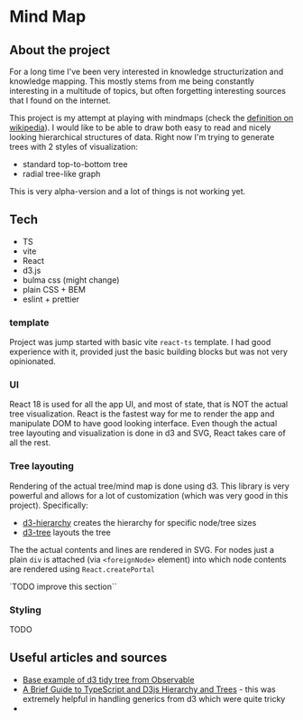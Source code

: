 # Mind Map

## About the project

For a long time I've been very interested in knowledge structurization and knowledge mapping. This mostly stems from me being constantly interesting in a multitude of topics, but often forgetting interesting sources that I found on the internet.

This project is my attempt at playing with mindmaps (check the [definition on wikipedia](https://en.wikipedia.org/wiki/Mind_map)).
I would like to be able to draw both easy to read and nicely looking hierarchical structures of data.
Right now I'm trying to generate trees with 2 styles of visualization:
 - standard top-to-bottom tree
 - radial tree-like graph

This is very alpha-version and a lot of things is not working yet.

## Tech
- TS
- vite
- React
- d3.js
- bulma css (might change)
- plain CSS + BEM
- eslint + prettier

### template
Project was jump started with basic vite `react-ts` template.
I had good experience with it, provided just the basic building blocks but was not very opinionated.

### UI
React 18 is used for all the app UI, and most of state, that is NOT the actual tree visualization. React is the fastest way for me to render the app and manipulate DOM to have good looking interface.
Even though the actual tree layouting and visualization is done in d3 and SVG, React takes care of all the rest.

### Tree layouting
Rendering of the actual tree/mind map is done using d3. This library is very powerful and allows for a lot of customization (which was very good in this project).
Specifically:
 - [d3-hierarchy](https://d3js.org/d3-hierarchy/hierarchy) creates the hierarchy for specific node/tree sizes
 - [d3-tree](https://d3js.org/d3-hierarchy/tree) layouts the tree

The the actual contents and lines are rendered in SVG. For nodes just a plain `div` is attached (via `<foreignNode>` element) into which node contents are rendered using `React.createPortal`

`TODO improve this section``

### Styling
TODO

## Useful articles and sources
 - [Base example of d3 tidy tree from Observable](https://observablehq.com/@d3/tree-component)
 - [A Brief Guide to TypeScript and D3js Hierarchy and Trees](https://javascript.plainenglish.io/a-brief-guide-to-typescript-and-d3js-hierarchy-and-trees-f9bb45871d88) - this was extremely helpful in handling generics from d3 which were quite tricky
 - 